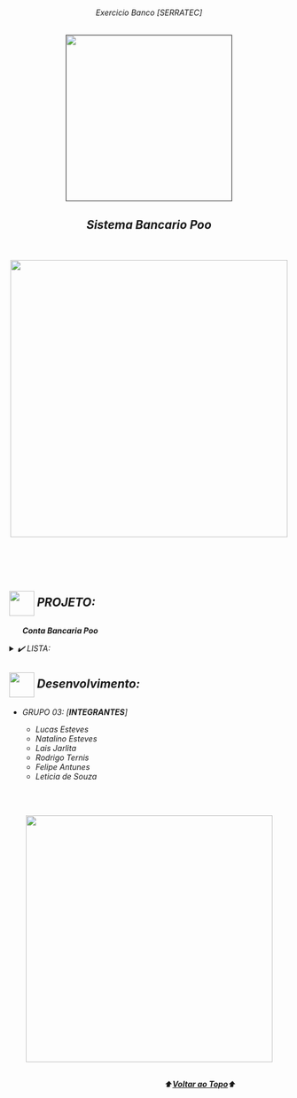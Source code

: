 <div align="center">
<i><h6>Exercicio Banco [SERRATEC]
</div>
<a name="back-to-top">

<p align="center">
  <a href="">
    <img width="300px" src="" alt="">
   </a>
</p>

 <p>
    <h2 align="center">
 Sistema Bancario Poo
  </h2>
  </p> 
  </br>
<br>
<div align="center">
  <img width="500px" src="https://i.imgur.com/H5Pd8Ah.png">
  <br>  </br>
   <br>  </br>
</div>
<br>

## <img height="45px" align="center" src="https://github.com/luqui2/Sistema-para-Viagens-/blob/main/src/imagens/foguete.gif">   PROJETO:
&nbsp;&nbsp;&nbsp;&nbsp;&nbsp;&nbsp;**Conta Bancaria Poo**  

<details>
  <summary>✔️ LISTA:</summary>
      <p align="justify">
     
  </details>

##     
  
 
## <img height="45px" align="center" src="https://github.com/luqui2/Sistema-para-Viagens-/blob/main/src/imagens/set.gif">   Desenvolvimento:
- GRUPO 03: [**INTEGRANTES**] 
  <br>

  - Lucas Esteves
  - Natalino Esteves
  - Lais Jarlita
  - Rodrigo Ternis
  - Felipe Antunes
  - Leticia de Souza
 <br>
<div align="center">      
 
  
 
 </div>
<br> 
</p>

<div align="center"> 
<img height="445px" align="center" src="https://i.imgur.com/agWL9wR.jpeg"> 
</div>
<br>


&emsp;&emsp;&emsp;&emsp;&emsp;&emsp;&emsp;&emsp;&emsp;&emsp;&emsp;&emsp;&emsp;&emsp;&emsp;&emsp;&emsp;&emsp;&emsp;&emsp;⬆️[**Voltar ao Topo**](#back-to-top)⬆️



